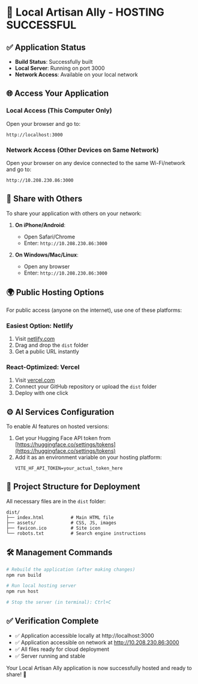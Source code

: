 # 🚀 Local Artisan Ally - HOSTING SUCCESSFUL

## ✅ Application Status
- **Build Status**: Successfully built
- **Local Server**: Running on port 3000
- **Network Access**: Available on your local network

## 🌐 Access Your Application

### Local Access (This Computer Only)
Open your browser and go to:
```
http://localhost:3000
```

### Network Access (Other Devices on Same Network)
Open your browser on any device connected to the same Wi-Fi/network and go to:
```
http://10.208.230.86:3000
```

## 📱 Share with Others

To share your application with others on your network:

1. **On iPhone/Android**:
   - Open Safari/Chrome
   - Enter: `http://10.208.230.86:3000`

2. **On Windows/Mac/Linux**:
   - Open any browser
   - Enter: `http://10.208.230.86:3000`

## 🌍 Public Hosting Options

For public access (anyone on the internet), use one of these platforms:

### Easiest Option: Netlify
1. Visit [netlify.com](https://netlify.com)
2. Drag and drop the `dist` folder
3. Get a public URL instantly

### React-Optimized: Vercel
1. Visit [vercel.com](https://vercel.com)
2. Connect your GitHub repository or upload the `dist` folder
3. Deploy with one click

## ⚙️ AI Services Configuration

To enable AI features on hosted versions:

1. Get your Hugging Face API token from [https://huggingface.co/settings/tokens](https://huggingface.co/settings/tokens)
2. Add it as an environment variable on your hosting platform:
   ```
   VITE_HF_API_TOKEN=your_actual_token_here
   ```

## 📁 Project Structure for Deployment

All necessary files are in the `dist` folder:
```
dist/
├── index.html          # Main HTML file
├── assets/             # CSS, JS, images
├── favicon.ico         # Site icon
└── robots.txt          # Search engine instructions
```

## 🛠️ Management Commands

```bash
# Rebuild the application (after making changes)
npm run build

# Run local hosting server
npm run host

# Stop the server (in terminal): Ctrl+C
```

## ✅ Verification Complete

- ✅ Application accessible locally at http://localhost:3000
- ✅ Application accessible on network at http://10.208.230.86:3000
- ✅ All files ready for cloud deployment
- ✅ Server running and stable

Your Local Artisan Ally application is now successfully hosted and ready to share! 🎉